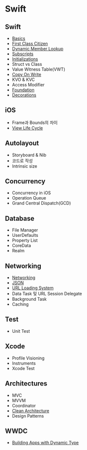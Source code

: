 # Swift

## Swift

- [Basics](language/basics.md)
- [First Class Citizen](language/first-class-citizen.md)
- [Dynamic Member Lookup](language/dynamic-member-lookup.md)
- [Subscripts](language/subscripts.md)
- [Initializations](language/initializations.md)
- Struct vs Class
- Value Witness Table(VWT)
- [Copy On Write](language/copy-on-write.md)
- KVO & KVC
- Access Modifier
- [Foundation](language/foundation.md)
- [Decorations](language/decorations.md)

## iOS

- Frame과 Bounds의 차이
- [View Life Cycle](ios/view-life-cycle.md)

## Autolayout

- Storyboard & Nib
- 코드로 작성
- Intrinsic size

## Concurrency

- Concurrency in iOS
- Operation Queue
- Grand Central Dispatch(GCD)

## Database

- File Manager
- UserDefaults
- Property List
- CoreData
- Realm

## Networking

- [Networking](networking/networking-basics.md)
- [JSON](networking/json.md)
- [URL Loading System](networking/url-loading-system.md)
- Data Task 및 URL Session Delegate
- Background Task
- Caching

## Test

- Unit Test

## Xcode

- Profile Visioning
- Instruments
- Xcode Test

## Architectures

- MVC
- MVVM
- Coordinator
- [Clean Architecture](architectures/clean-architectures.md)
- Design Patterns

## WWDC

- [Building Apps with Dynamic Type](wwdc/dynamic-type.md)
